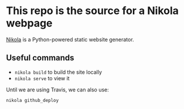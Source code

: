 # This repo is the source for a Nikola webpage

[Nikola][1] is a Python-powered static website generator.

## Useful commands

* `nikola build` to build the site locally
* `nikola serve` to view it

Until we are using Travis, we can also use:

```
nikola github_deploy
```



[1]: https://getnikola.com/handbook.html
